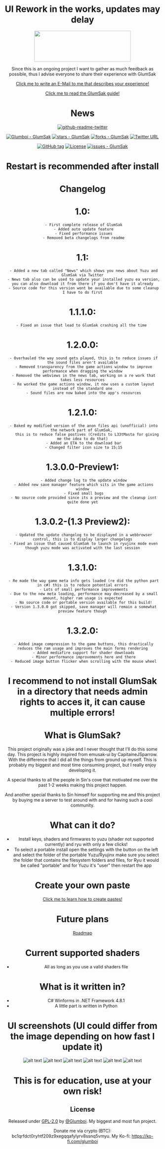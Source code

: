 <div align="center">

# UI Rework in the works, updates may delay
  
<img src="https://i.imgur.com/fCp9uRh.png" width="312" height="100" />

Since this is an ongoing project I want to gather as much feedback as possible, thus I advise everyone to share their experience with GlumSak

[Click me to write an E-Mail to me that describes your experience!](mailto:glumboi.contact@gmail.com)
  
[Click me to read the GlumSak guide!](https://docs.google.com/document/d/1NTG5DGCiKXF14YSqPk9PfOzY69keQOmrOqjAMg0o_YY)

# News

[![github-readme-twitter](https://github-readme-twitter.gazf.vercel.app/api?id=GlumSak)](https://github.com/gazf/github-readme-twitter)
  
[![Glumboi - GlumSak](https://img.shields.io/static/v1?label=Glumboi&message=GlumSak&color=blue&logo=github)](https://github.com/Glumboi/GlumSak "Go to GitHub repo")
[![stars - GlumSak](https://img.shields.io/github/stars/Glumboi/GlumSak?style=social)](https://github.com/Glumboi/GlumSak)
[![forks - GlumSak](https://img.shields.io/github/forks/Glumboi/GlumSak?style=social)](https://github.com/Glumboi/GlumSak)
[![Twitter URL](https://img.shields.io/twitter/url/https/twitter.com/GlumSak.svg?style=social&label=Follow%20%40GlumSak)](https://twitter.com/GlumSak)


[![GitHub tag](https://img.shields.io/github/tag/Glumboi/GlumSak?include_prereleases=&sort=semver&color=blue)](https://github.com/Glumboi/GlumSak/releases/)
[![License](https://img.shields.io/badge/License-GPL20-blue)](#license)
[![issues - GlumSak](https://img.shields.io/github/issues/Glumboi/GlumSak)](https://github.com/Glumboi/GlumSak/issues)


<div align="center">

# Restart is recommended after install
  
# Changelog
   # 1.0:
     - First complete release of GlumSak
     - Added auto update feature
     - Fixed performance issues
     - Removed beta changelogs from readme
   # 1.1:
     - Added a new tab called "News" which shows you news about Yuzu and GlumSak via Twitter
     - News tab also can be used to update your installed yuzu ea version, you can also download it from there if you don't have it already
     - Source code for this version wont be available due to some cleanup I have to do first
   # 1.1.1.0:
     - Fixed an issue that lead to GlumSak crashing all the time  
   # 1.2.0.0:
     - Overhauled the way sound gets played, this is to reduce issues if the sound files aren't available
     - Removed transparency from the game actions window to improve performance when dragging the window
     - Removed the webviews in the news tab, working on a re work that takes less resources
     - Re worked the game actions window, it now uses a custom layout instead of the standard one
     - Sound files are now baked into the app's resources
   # 1.2.1.0:
     - Baked my modified version of the anon files api (unofficial) into the network part of GlumSak, 
        this is to reduce false postives (Credits to L33tMasta for giving me the idea to do that)
     - Added an ETA to the download bar
     - Changed filter icon size to 15;15
   # 1.3.0.0-Preview1:
     - Added change log to the update window
     - Added new save manager feature which sits in the game actions window
     - Fixed small bugs
     - No source code provided since its a preview and the cleanup isnt quite done yet
   # 1.3.0.2-(1.3 Preview2):
     - Updated the update changelog to be displayed in a webbrowser control, this is to display larger changelogs
     - Fixed an issue that caused GlumSak to launch in ryujinx mode even though yuzu mode was activated with the last session
   #  1.3.1.0:
     - Re made the way game meta info gets loaded (re did the python part in c#) this is to reduce potential errors
     - Lots of small performance improvements
     - Due to the new meta loading, performance may decreased by a small amount, higher ram usage is expected
     - No source code or portable version available for this build!
     - Version 1.3.0.0 got skipped, save manager will remain a somewhat preview feature though
   #  1.3.2.0:
     - Added image compression to the game buttons, this drastically reduces the ram usage and improves the main forms rendering
     - Added mediafire support for shader downloads
     - Minor performance improvements here and there
     - Reduced image button flicker when scrolling with the mouse wheel
          
# I recommend to not install GlumSak in a directory that needs admin rights to acces it, it can cause multiple errors!
    
# What is GlumSak?
This project originally was a joke and I never thought that I'll do this some day.
This project is highly inspired from emusak-ui  by CapitaineJSparrow. With the difference 
that I did all the things from ground up myself. This is probably my biggest and most 
time consuming project, but I really enjoy developing it. 

A special thanks to all the people in Sin's cove that motivated me over the past 1-2 weeks 
making this project happen.

And another special thanks to Sin himself for supporting me and this project
by buying me a server to test around with and for having such a cool community.
  
# What can it do?
  - Install keys, shaders and firmwares to yuzu (shader not supported currently) and ryu with only a few clicks!
  - To select a portable install open the settings with the button on the left and select the folder of the portable Yuzu/Ryujinx make sure you select the folder that contains the filesystem folders and files, for Ryu it would be called "portable" and for Yuzu it's "user" then restart the app 
  
# Create your own paste
  [Click me to learn how to create pastes!](https://github.com/Glumboi/GlumSak-PasteCreator#how-to-use)
  
# Future plans
  [Roadmap](https://trello.com/b/NgcOhYhr/glumsak-road-map)
  
# Current supported shaders
  - All as long as you use a valid shaders file
  
# What is it written in?
  - C# Winforms in .NET Framework 4.8.1
  - A little part is written in Python
  
# UI screenshots (UI could differ from the image depending on how fast I update it)
  ![alt text](https://i.imgur.com/vzyujna.png)
  ![alt text](https://i.imgur.com/eHJjjY9.png)
  ![alt text](https://i.imgur.com/kwvJZdI.png)
  ![alt text](https://i.imgur.com/CgwzBho.png)
  ![alt text](https://i.imgur.com/HxJ6VjU.png)
  ![alt text](https://i.imgur.com/71tTgsZ.png)
  
# This is for education, use at your own risk!
  
## License

Released under [GPL-2.0](/LICENSE) by [@Glumboi](https://github.com/Glumboi).
My biggest and most fun project. 
  
Donate me via crypto (BTC): bc1qrfdct0ryhtf209z9xegqqafylyrv8ssnq5vmyu. 
My Ko-fi: https://ko-fi.com/glumboi
